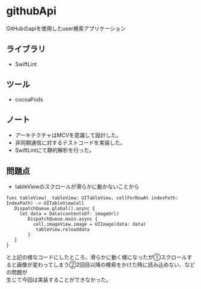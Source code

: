 # githubApi
GitHubのapiを使用したuser検索アプリケーション

## ライブラリ
* SwiftLint

## ツール
* cocoaPods

## ノート
* アーキテクチャはMCVを意識して設計した。
* 非同期通信に対するテストコードを実装した。
* SwiftLintにて静的解析を行った。

## 問題点
* tableViewのスクロールが滑らかに動かないことから

~~~
func tableView(_ tableView: UITableView, cellForRowAt indexPath: IndexPath) -> UITableViewCell  
   DispatchQueue.global().async {  
     let data = Data(contentsOf: imageUrl)
        DispatchQueue.main.async {  
          cell.imageView.image = UIImage(data: data)  
           tableView.reloaddata  
        }  
   }  
}
~~~

と上記の様なコードにしたところ、滑らかに動く様になったが①スクロールすると画像が変わってしまう②2回目以降の検索をかけた時に読み込めない、などの問題が  
生じて今回は実装することができなかった。


